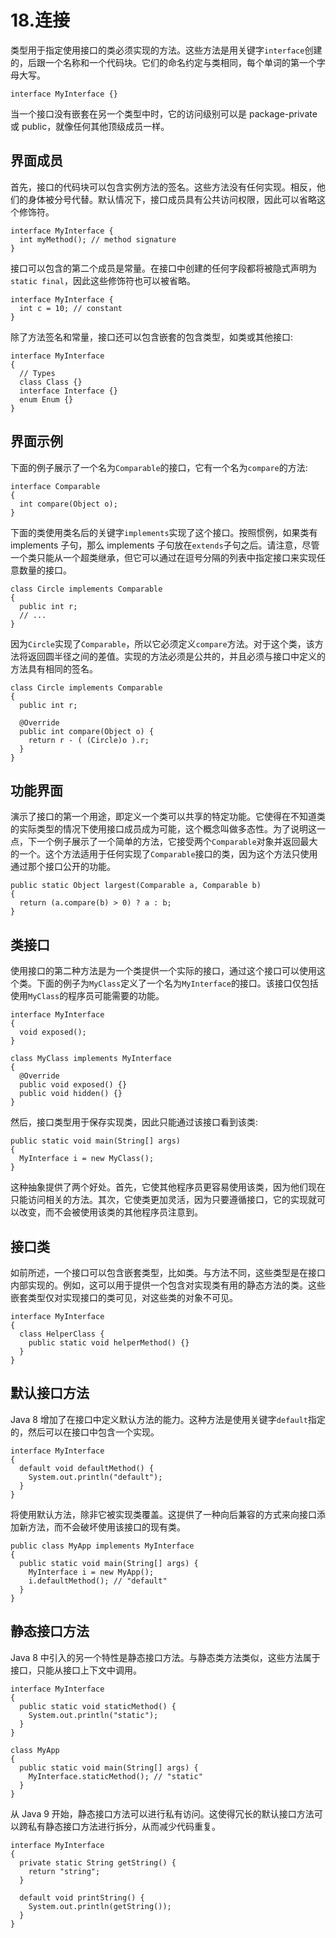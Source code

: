 # 18.连接

类型用于指定使用接口的类必须实现的方法。这些方法是用关键字`interface`创建的，后跟一个名称和一个代码块。它们的命名约定与类相同，每个单词的第一个字母大写。

```
interface MyInterface {}

```

当一个接口没有嵌套在另一个类型中时，它的访问级别可以是 package-private 或 public，就像任何其他顶级成员一样。

## 界面成员

首先，接口的代码块可以包含实例方法的签名。这些方法没有任何实现。相反，他们的身体被分号代替。默认情况下，接口成员具有公共访问权限，因此可以省略这个修饰符。

```
interface MyInterface {
  int myMethod(); // method signature
}

```

接口可以包含的第二个成员是常量。在接口中创建的任何字段都将被隐式声明为`static final`，因此这些修饰符也可以被省略。

```
interface MyInterface {
  int c = 10; // constant
}

```

除了方法签名和常量，接口还可以包含嵌套的包含类型，如类或其他接口:

```
interface MyInterface
{
  // Types
  class Class {}
  interface Interface {}
  enum Enum {}
}

```

## 界面示例

下面的例子展示了一个名为`Comparable`的接口，它有一个名为`compare`的方法:

```
interface Comparable
{
  int compare(Object o);
}

```

下面的类使用类名后的关键字`implements`实现了这个接口。按照惯例，如果类有 implements 子句，那么 implements 子句放在`extends`子句之后。请注意，尽管一个类只能从一个超类继承，但它可以通过在逗号分隔的列表中指定接口来实现任意数量的接口。

```
class Circle implements Comparable
{
  public int r;
  // ...
}

```

因为`Circle`实现了`Comparable`，所以它必须定义`compare`方法。对于这个类，该方法将返回圆半径之间的差值。实现的方法必须是公共的，并且必须与接口中定义的方法具有相同的签名。

```
class Circle implements Comparable
{
  public int r;

  @Override
  public int compare(Object o) {
    return r - ( (Circle)o ).r;
  }
}

```

## 功能界面

演示了接口的第一个用途，即定义一个类可以共享的特定功能。它使得在不知道类的实际类型的情况下使用接口成员成为可能，这个概念叫做多态性。为了说明这一点，下一个例子展示了一个简单的方法，它接受两个`Comparable`对象并返回最大的一个。这个方法适用于任何实现了`Comparable`接口的类，因为这个方法只使用通过那个接口公开的功能。

```
public static Object largest(Comparable a, Comparable b)
{
  return (a.compare(b) > 0) ? a : b;
}

```

## 类接口

使用接口的第二种方法是为一个类提供一个实际的接口，通过这个接口可以使用这个类。下面的例子为`MyClass`定义了一个名为`MyInterface`的接口。该接口仅包括使用`MyClass`的程序员可能需要的功能。

```
interface MyInterface
{
  void exposed();
}

class MyClass implements MyInterface
{
  @Override
  public void exposed() {}
  public void hidden() {}
}

```

然后，接口类型用于保存实现类，因此只能通过该接口看到该类:

```
public static void main(String[] args)
{
  MyInterface i = new MyClass();
}

```

这种抽象提供了两个好处。首先，它使其他程序员更容易使用该类，因为他们现在只能访问相关的方法。其次，它使类更加灵活，因为只要遵循接口，它的实现就可以改变，而不会被使用该类的其他程序员注意到。

## 接口类

如前所述，一个接口可以包含嵌套类型，比如类。与方法不同，这些类型是在接口内部实现的。例如，这可以用于提供一个包含对实现类有用的静态方法的类。这些嵌套类型仅对实现接口的类可见，对这些类的对象不可见。

```
interface MyInterface
{
  class HelperClass {
    public static void helperMethod() {}
  }
}

```

## 默认接口方法

Java 8 增加了在接口中定义默认方法的能力。这种方法是使用关键字`default`指定的，然后可以在接口中包含一个实现。

```
interface MyInterface
{
  default void defaultMethod() {
    System.out.println("default");
  }
}

```

将使用默认方法，除非它被实现类覆盖。这提供了一种向后兼容的方式来向接口添加新方法，而不会破坏使用该接口的现有类。

```
public class MyApp implements MyInterface
{
  public static void main(String[] args) {
    MyInterface i = new MyApp();
    i.defaultMethod(); // "default"
  }
}

```

## 静态接口方法

Java 8 中引入的另一个特性是静态接口方法。与静态类方法类似，这些方法属于接口，只能从接口上下文中调用。

```
interface MyInterface
{
  public static void staticMethod() {
    System.out.println("static");
  }
}

class MyApp
{
  public static void main(String[] args) {
    MyInterface.staticMethod(); // "static"
  }
}

```

从 Java 9 开始，静态接口方法可以进行私有访问。这使得冗长的默认接口方法可以跨私有静态接口方法进行拆分，从而减少代码重复。

```
interface MyInterface
{
  private static String getString() {
    return "string";
  }

  default void printString() {
    System.out.println(getString());
  }
}

```